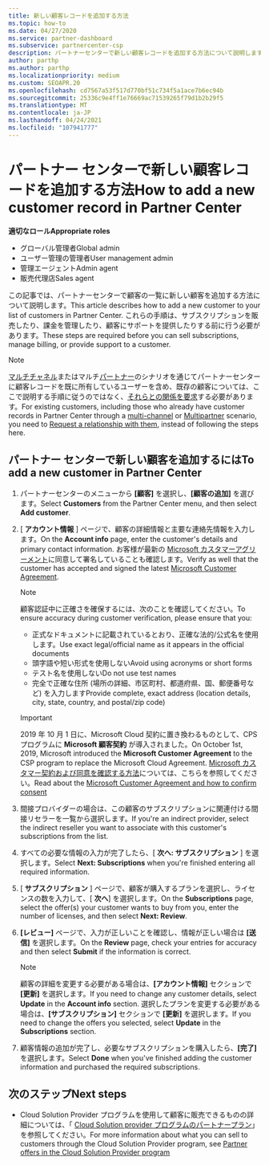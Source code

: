 ```yaml
---
title: 新しい顧客レコードを追加する方法
ms.topic: how-to
ms.date: 04/27/2020
ms.service: partner-dashboard
ms.subservice: partnercenter-csp
description: パートナーセンターで新しい顧客レコードを追加する方法について説明します。 その後、顧客のサブスクリプションを販売したり、請求を管理したり、カスタマーサポートを提供したりすることができます。
author: parthp
ms.author: parthp
ms.localizationpriority: medium
ms.custom: SEOAPR.20
ms.openlocfilehash: cd7567a53f517d770bf51c734f5a1ace7b6ec94b
ms.sourcegitcommit: 25336c9e4ff1e76669ac71539265f79d1b2b29f5
ms.translationtype: MT
ms.contentlocale: ja-JP
ms.lasthandoff: 04/24/2021
ms.locfileid: "107941777"
---
```

# <a name="how-to-add-a-new-customer-record-in-partner-center"></a><span data-ttu-id="6f94f-104">パートナー センターで新しい顧客レコードを追加する方法</span><span class="sxs-lookup"><span data-stu-id="6f94f-104">How to add a new customer record in Partner Center</span></span>

<span data-ttu-id="6f94f-105">**適切なロール**</span><span class="sxs-lookup"><span data-stu-id="6f94f-105">**Appropriate roles**</span></span>

- <span data-ttu-id="6f94f-106">グローバル管理者</span><span class="sxs-lookup"><span data-stu-id="6f94f-106">Global admin</span></span>
- <span data-ttu-id="6f94f-107">ユーザー管理の管理者</span><span class="sxs-lookup"><span data-stu-id="6f94f-107">User management admin</span></span>
- <span data-ttu-id="6f94f-108">管理エージェント</span><span class="sxs-lookup"><span data-stu-id="6f94f-108">Admin agent</span></span>
- <span data-ttu-id="6f94f-109">販売代理店</span><span class="sxs-lookup"><span data-stu-id="6f94f-109">Sales agent</span></span>

<span data-ttu-id="6f94f-110">この記事では、パートナーセンターで顧客の一覧に新しい顧客を追加する方法について説明します。</span><span class="sxs-lookup"><span data-stu-id="6f94f-110">This article describes how to add a new customer to your list of customers in Partner Center.</span></span> <span data-ttu-id="6f94f-111">これらの手順は、サブスクリプションを販売したり、課金を管理したり、顧客にサポートを提供したりする前に行う必要があります。</span><span class="sxs-lookup"><span data-stu-id="6f94f-111">These steps are required before you can sell subscriptions, manage billing, or provide support to a customer.</span></span>

>[!NOTE]
><span data-ttu-id="6f94f-112">[マルチチャネル](multichannel.md)またはマルチ[パートナー](multipartner.md)のシナリオを通じてパートナーセンターに顧客レコードを既に所有しているユーザーを含め、既存の顧客については、ここで説明する手順に従うのではなく、[それらとの関係を要求](request-a-relationship-with-a-customer.md)する必要があります。</span><span class="sxs-lookup"><span data-stu-id="6f94f-112">For existing customers, including those who already have customer records in Partner Center through a [multi-channel](multichannel.md) or [Multipartner](multipartner.md) scenario, you need to [Request a relationship with them](request-a-relationship-with-a-customer.md), instead of following the steps here.</span></span>

## <a name="to-add-a-new-customer-in-partner-center"></a><span data-ttu-id="6f94f-113">パートナー センターで新しい顧客を追加するには</span><span class="sxs-lookup"><span data-stu-id="6f94f-113">To add a new customer in Partner Center</span></span>

1. <span data-ttu-id="6f94f-114">パートナーセンターのメニューから **[顧客]** を選択し、**[顧客の追加]** を選びます。</span><span class="sxs-lookup"><span data-stu-id="6f94f-114">Select **Customers** from the Partner Center menu, and then select **Add customer**.</span></span>

2. <span data-ttu-id="6f94f-115">[ **アカウント情報** ] ページで、顧客の詳細情報と主要な連絡先情報を入力します。</span><span class="sxs-lookup"><span data-stu-id="6f94f-115">On the **Account info** page, enter the customer's details and primary contact information.</span></span> <span data-ttu-id="6f94f-116">お客様が最新の [Microsoft カスタマーアグリーメント](agreements.md)に同意して署名していることも確認します。</span><span class="sxs-lookup"><span data-stu-id="6f94f-116">Verify as well that the customer has accepted and signed the latest [Microsoft Customer Agreement](agreements.md).</span></span>

   >[!NOTE]
   >
   ><span data-ttu-id="6f94f-117">顧客認証中に正確さを確保するには、次のことを確認してください。</span><span class="sxs-lookup"><span data-stu-id="6f94f-117">To ensure accuracy during customer verification, please ensure that you:</span></span>
   >
   >- <span data-ttu-id="6f94f-118">正式なドキュメントに記載されているとおり、正確な法的/公式名を使用します。</span><span class="sxs-lookup"><span data-stu-id="6f94f-118">Use exact legal/official name as it appears in the official documents</span></span>
   >- <span data-ttu-id="6f94f-119">頭字語や短い形式を使用しない</span><span class="sxs-lookup"><span data-stu-id="6f94f-119">Avoid using acronyms or short forms</span></span>
   >- <span data-ttu-id="6f94f-120">テスト名を使用しない</span><span class="sxs-lookup"><span data-stu-id="6f94f-120">Do not use test names</span></span>
   >- <span data-ttu-id="6f94f-121">完全で正確な住所 (場所の詳細、市区町村、都道府県、国、郵便番号など) を入力します</span><span class="sxs-lookup"><span data-stu-id="6f94f-121">Provide complete, exact address (location details, city, state, country, and postal/zip code)</span></span>

   >[!IMPORTANT]
   > <span data-ttu-id="6f94f-122">2019 年 10 月 1 日に、Microsoft Cloud 契約に置き換わるものとして、CPS プログラムに **Microsoft 顧客契約** が導入されました。</span><span class="sxs-lookup"><span data-stu-id="6f94f-122">On October 1st, 2019, Microsoft introduced the **Microsoft Customer Agreement** to the CSP program to replace the Microsoft Cloud Agreement.</span></span> <span data-ttu-id="6f94f-123">[Microsoft カスタマー契約および同意を確認する方法](confirm-customer-agreement.md)については、こちらを参照してください。</span><span class="sxs-lookup"><span data-stu-id="6f94f-123">Read about the [Microsoft Customer Agreement and how to confirm consent](confirm-customer-agreement.md)</span></span>
  
3. <span data-ttu-id="6f94f-124">間接プロバイダーの場合は、この顧客のサブスクリプションに関連付ける間接リセラーを一覧から選択します。</span><span class="sxs-lookup"><span data-stu-id="6f94f-124">If you're an indirect provider, select the indirect reseller you want to associate with this customer's subscriptions from the list.</span></span>

4. <span data-ttu-id="6f94f-125">すべての必要な情報の入力が完了したら、[ **次へ: サブスクリプション** ] を選択します。</span><span class="sxs-lookup"><span data-stu-id="6f94f-125">Select **Next: Subscriptions** when you're finished entering all required information.</span></span>

5. <span data-ttu-id="6f94f-126">[ **サブスクリプション** ] ページで、顧客が購入するプランを選択し、ライセンスの数を入力して、[ **次へ**] を選択します。</span><span class="sxs-lookup"><span data-stu-id="6f94f-126">On the **Subscriptions** page, select the offer(s) your customer wants to buy from you, enter the number of licenses, and then select **Next: Review**.</span></span>

6. <span data-ttu-id="6f94f-127">**[レビュー]** ページで、入力が正しいことを確認し、情報が正しい場合は **[送信]** を選択します。</span><span class="sxs-lookup"><span data-stu-id="6f94f-127">On the **Review** page, check your entries for accuracy and then select **Submit** if the information is correct.</span></span>

   >[!NOTE]
   ><span data-ttu-id="6f94f-128">顧客の詳細を変更する必要がある場合は、**[アカウント情報]** セクションで **[更新]** を選択します。</span><span class="sxs-lookup"><span data-stu-id="6f94f-128">If you need to change any customer details, select **Update** in the **Account info** section.</span></span> <span data-ttu-id="6f94f-129">選択したプランを変更する必要がある場合は、**[サブスクリプション]** セクションで **[更新]** を選択します。</span><span class="sxs-lookup"><span data-stu-id="6f94f-129">If you need to change the offers you selected, select **Update** in the **Subscriptions** section.</span></span>

7. <span data-ttu-id="6f94f-130">顧客情報の追加が完了し、必要なサブスクリプションを購入したら、**[完了]** を選択します。</span><span class="sxs-lookup"><span data-stu-id="6f94f-130">Select **Done** when you've finished adding the customer information and purchased the required subscriptions.</span></span>

## <a name="next-steps"></a><span data-ttu-id="6f94f-131">次のステップ</span><span class="sxs-lookup"><span data-stu-id="6f94f-131">Next steps</span></span>

- <span data-ttu-id="6f94f-132">Cloud Solution Provider プログラムを使用して顧客に販売できるものの詳細については、「 [Cloud Solution provider プログラムのパートナープラン](csp-offers.md)」を参照してください。</span><span class="sxs-lookup"><span data-stu-id="6f94f-132">For more information about what you can sell to customers through the Cloud Solution Provider program, see [Partner offers in the Cloud Solution Provider program](csp-offers.md)</span></span>

